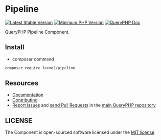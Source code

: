 Pipeline
=================

[![Latest Stable Version](http://img.shields.io/packagist/v/leevel/pipeline.svg)](https://packagist.org/packages/leevel/pipeline)
<a href="https://php.net"><img src="https://img.shields.io/badge/php-%3E%3D%207.4.0-8892BF.svg" alt="Minimum PHP Version"></a>
[![QueryPHP Doc](https://img.shields.io/badge/docs-passing-green.svg?maxAge=2592000)](https://www.queryphp.com/docs/)

QueryPHP Pipeline Component.

## Install

- composer command

```bash
composer require leevel/pipeline
```

Resources
---------

  * [Documentation](https://www.queryphp.com/docs/component/pipeline.html)
  * [Contributing](https://www.queryphp.com/docs/developer/)
  * [Report issues](https://github.com/hunzhiwange/framework/issues) and
    [send Pull Requests](https://github.com/hunzhiwange/framework/pulls)
    in the [main QueryPHP repository](https://github.com/hunzhiwange/framework)

## LICENSE

The Component is open-sourced software licensed under the [MIT license](LICENSE).